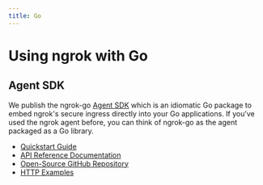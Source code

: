 ```yaml
---
title: Go
---
```


# Using ngrok with Go

## Agent SDK

We publish the ngrok-go [Agent SDK](/agent-sdks/) which is an idiomatic Go
package to embed ngrok's secure ingress directly into your Go applications. If
you’ve used the ngrok agent before, you can think of ngrok-go as the agent
packaged as a Go library.

- [Quickstart Guide](/getting-started/go/)
- [API Reference Documentation](https://pkg.go.dev/golang.ngrok.com/ngrok)
- [Open-Source GitHub Repository](http://github.com/ngrok/ngrok-go)
- [HTTP Examples](/http/?cty=go-sdk)
